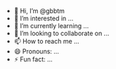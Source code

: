 - 👋 Hi, I’m @gbbtm
- 👀 I’m interested in ...
- 🌱 I’m currently learning ...
- 💞️ I’m looking to collaborate on ...
- 📫 How to reach me ...
- 😄 Pronouns: ...
- ⚡ Fun fact: ...

<!---
gbbtm/gbbtm is a ✨ special ✨ repository because its `README.md` (this file) appears on your GitHub profile.
You can click the Preview link to take a look at your changes.
--->

